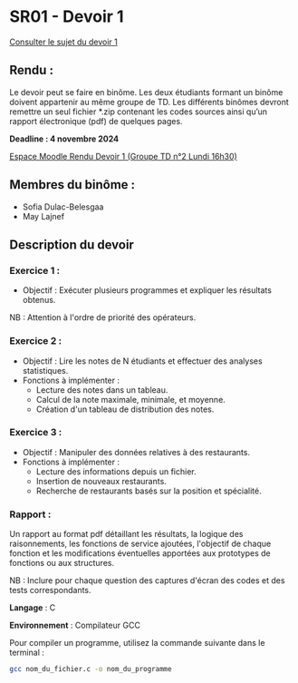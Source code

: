 #  SR01 - Devoir 1

[Consulter le sujet du devoir 1](https://moodle.utc.fr/mod/resource/view.php?id=173714)


## Rendu : 
Le devoir peut se faire en binôme. Les deux étudiants formant un binôme
doivent appartenir au même groupe de TD.
Les différents binômes devront remettre un seul fichier *.zip contenant les codes
sources ainsi qu’un rapport électronique (pdf) de quelques pages.

**Deadline : 4 novembre 2024**

[Espace Moodle Rendu Devoir 1 (Groupe TD n°2 Lundi 16h30)](https://moodle.utc.fr/mod/assign/view.php?id=98739)


## Membres du binôme :
- Sofia Dulac-Belesgaa
- May Lajnef

## Description du devoir

### Exercice 1 :
- Objectif : Exécuter plusieurs programmes et expliquer les résultats obtenus.
  
NB : Attention à l'ordre de priorité des opérateurs.

### Exercice 2 :
- Objectif : Lire les notes de N étudiants et effectuer des analyses statistiques.
- Fonctions à implémenter :
  - Lecture des notes dans un tableau.
  - Calcul de la note maximale, minimale, et moyenne.
  - Création d'un tableau de distribution des notes.

### Exercice 3 :
- Objectif : Manipuler des données relatives à des restaurants.
- Fonctions à implémenter :
  - Lecture des informations depuis un fichier.
  - Insertion de nouveaux restaurants.
  - Recherche de restaurants basés sur la position et spécialité.
 
### Rapport :
Un rapport au format pdf détaillant les résultats, la logique des raisonnements, les fonctions de service ajoutées, l'objectif de chaque fonction et les modifications éventuelles apportées aux prototypes de fonctions ou aux structures.

NB : Inclure pour chaque question des captures d'écran des codes et des tests correspondants.


**Langage** : C

**Environnement** : Compilateur GCC

Pour compiler un programme, utilisez la commande suivante dans le terminal :
   ```bash
   gcc nom_du_fichier.c -o nom_du_programme






